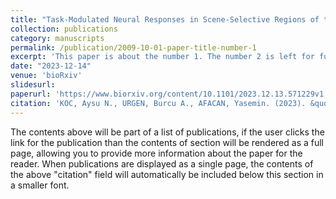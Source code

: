 ```yaml
---
title: "Task-Modulated Neural Responses in Scene-Selective Regions of the Human Brain"
collection: publications
category: manuscripts
permalink: /publication/2009-10-01-paper-title-number-1
excerpt: 'This paper is about the number 1. The number 2 is left for future work.'
date: "2023-12-14"
venue: 'bioRxiv'
slidesurl: 
paperurl: 'https://www.biorxiv.org/content/10.1101/2023.12.13.571229v1'
citation: 'KOC, Aysu N., URGEN, Burcu A., AFACAN, Yasemin. (2023). &quot;Paper Title Number 1.&quot; <i>bioRxiv</i>. 1(1).'
---
```


The contents above will be part of a list of publications, if the user clicks the link for the publication than the contents of section will be rendered as a full page, allowing you to provide more information about the paper for the reader. When publications are displayed as a single page, the contents of the above "citation" field will automatically be included below this section in a smaller font.
